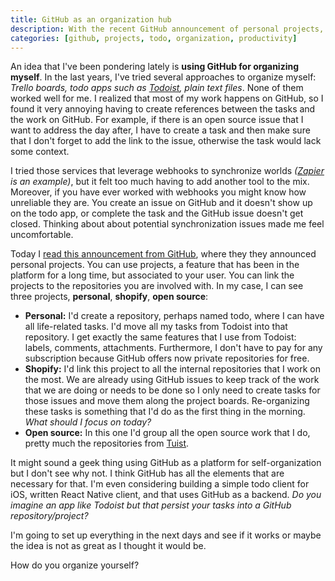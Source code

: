 ```yaml
---
title: GitHub as an organization hub
description: With the recent GitHub announcement of personal projects, I'm considering using GitHub as a todo platform where I can not only keep track of work-related tasks, but also personal ones. In this brief blog post I talk about how I used to organize myself, and why I think GitHub projects might suit my needs well.
categories: [github, projects, todo, organization, productivity]
---
```


An idea that I've been pondering lately is **using GitHub for organizing myself**. In the last years, I've tried several approaches to organize myself: _Trello boards, todo apps such as [Todoist](https://todoist.com), plain text files_. None of them worked well for me. I realized that most of my work happens on GitHub, so I found it very annoying having to create references between the tasks and the work on GitHub. For example, if there is an open source issue that I want to address the day after, I have to create a task and then make sure that I don't forget to add the link to the issue, otherwise the task would lack some context.

I tried those services that leverage webhooks to synchronize worlds _([Zapier](https://zapier.com) is an example)_, but it felt too much having to add another tool to the mix. Moreover, if you have ever worked with webhooks you might know how unreliable they are. You create an issue on GitHub and it doesn't show up on the todo app, or complete the task and the GitHub issue doesn't get closed. Thinking about about potential synchronization issues made me feel uncomfortable.

Today I [read this announcement from GitHub](https://github.blog/2019-02-07-user-owned-projects-your-personal-workspace/), where they they announced personal projects. You can use projects, a feature that has been in the platform for a long time, but associated to your user. You can link the projects to the repositories you are involved with. In my case, I can see three projects, **personal**, **shopify**, **open source**:

- **Personal:** I'd create a repository, perhaps named todo, where I can have all life-related tasks. I'd move all my tasks from Todoist into that repository. I get exactly the same features that I use from Todoist: labels, comments, attachments. Furthermore, I don't have to pay for any subscription because GitHub offers now private repositories for free.
- **Shopify:** I'd link this project to all the internal repositories that I work on the most. We are already using GitHub issues to keep track of the work that we are doing or needs to be done so I only need to create tasks for those issues and move them along the project boards. Re-organizing these tasks is something that I'd do as the first thing in the morning. _What should I focus on today?_
- **Open source:** In this one I'd group all the open source work that I do, pretty much the repositories from [Tuist](https://github.com/tuist).

It might sound a geek thing using GitHub as a platform for self-organization but I don't see why not. I think GitHub has all the elements that are necessary for that. I'm even considering building a simple todo client for iOS, written React Native client, and that uses GitHub as a backend. _Do you imagine an app like Todoist but that persist your tasks into a GitHub repository/project?_

I'm going to set up everything in the next days and see if it works or maybe the idea is not as great as I thought it would be.

How do you organize yourself?
